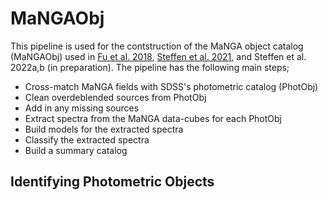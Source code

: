 # MaNGAObj
This pipeline is used for the contstruction of the MaNGA object catalog (MaNGAObj) used in [Fu et al. 2018](https://ui.adsabs.harvard.edu/abs/2018ApJ...856...93F/abstract), [Steffen et al. 2021](https://ui.adsabs.harvard.edu/abs/2021ApJ...909..120S/abstract), and Steffen et al. 2022a,b (in preparation). The pipeline has the following main steps;
- Cross-match MaNGA fields with SDSS's photometric catalog (PhotObj)
- Clean overdeblended sources from PhotObj
- Add in any missing sources
- Extract spectra from the MaNGA data-cubes for each PhotObj
- Build models for the extracted spectra
- Classify the extracted spectra
- Build a summary catalog

## Identifying Photometric Objects

